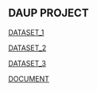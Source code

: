 ## DAUP PROJECT ##

[DATASET_1 ](https://github.com/Tharunchary05/DAUP_project/blob/main/crime_dataset.ipynb)

[DATASET_2 ](https://github.com/Tharunchary05/DAUP_project/blob/main/tharun_image_1.ipynb)

[DATASET_3](https://github.com/Tharunchary05/DAUP_project/blob/main/audio_dataset.ipynb)

[DOCUMENT](https://github.com/Tharunchary05/DAUP_project/blob/main/DAUP-DOCUMENT.docx)

